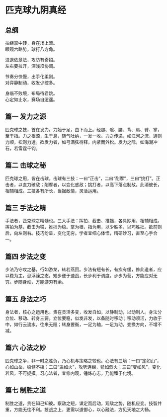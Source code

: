 # 匹克球九阴真经

## 总纲
拍绕掌中转，身在场上漂。  
眼观六路势，球打八方角。  
  
进退依章法，攻防有奇招。  
左右要拉开，深浅须协调。  
  
节奏分快慢，出手化柔刚。  
对弈静制动，收发少控多。  
  
身临不败境，布局待君跳。  
心定如止水，赛场自逍遥。  
  
## 篇一 发力之源
匹克球之技，首在发力。力始于足，由下而上。经腿、髋、腰、背、肩、臂、掌，至于指。力之根源，生于息，随气吐纳，一发一收。力之传递，如江河之流，通则力顺，松则力透。欲发力者，如弓满弦待释，内紧而外松。发力之际，如海潮冲石，若雷霆千钧。

## 篇二 击球之秘
匹克球之用，皆在击球。击球有三技：一曰“正击”，二曰“削摩”，三曰“挑打”。正击者，以直力破敌；削摩者，以变化惑敌；挑打者，以高下落点制敌。此消彼长，相辅相成。三技各有所长，当据敌情，灵活运用。
  
## 篇三 手法之精
手法者，匹克球之精髓也。三大手法：挥拍、截击、推挡，各具妙用，相辅相成。挥拍为基，截击为锐，推挡为稳。掌为根，指为用，以少胜多，以巧胜拙。欲前则后，向左则右。技巧纷呈，变化无穷。学者宜细心体悟，精研妙习，直至心手合一。
  
## 篇四 步法之变
步法乃守攻之基，行如游龙，转若燕回。步法有短有长，有疾有缓，修此道者，应以稳为主，忌浮躁之态。短步便于速战，长步利于调度。步步为营，方能应对无穷。步随身动，方能游刃有余。

## 篇五 身法之巧
身法者，核心之运用也。贵在灵活多变，收发自如，以静制动，以动制人。身法分立位、移动、转身三要。立位要稳，似发非发，以备随时移动；移动须活，力收于中，如行云流水，往来无阻；转身要衡，一足为轴，一足为动，变换方向，不增不减。

## 篇六 心法之妙
匹克球之争，非一时之胜负，乃心机与策略之较也。心法有三境：一曰“定如山”，心如山岳，稳健不摇；二曰“进如火”，攻势连绵，猛如烈火；三曰“变如风”，变化若风，不可捉摸。习心法者，宜修内观，锤炼心志，乃能臻于化境。  
  

## 篇七 制胜之道
制胜之道，贵在知己知彼。察敌之短，谋定而后动，观敌之势，随机应变。技智并重，方能无往不利。技战之上，更需以道御心，以心融法，方见天地之大畅。
